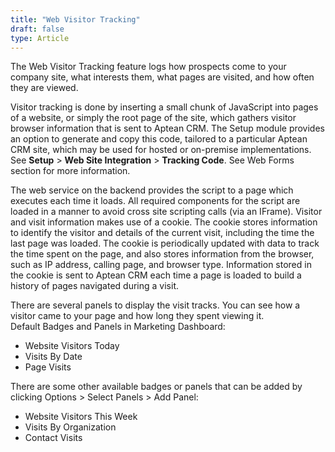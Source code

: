 ```yaml
---
title: "Web Visitor Tracking"
draft: false
type: Article
---
```




The Web Visitor Tracking feature logs how prospects come to your company site, what interests them, what pages are visited, and how often they are viewed. 

Visitor tracking is done by inserting a small chunk of JavaScript   into pages of a website, or simply the root page of the site, which gathers visitor browser information that is sent to Aptean CRM. 
The Setup module provides an option to generate and copy this code, tailored to a particular Aptean CRM site, which may be used for hosted or on-premise implementations. See **Setup** > **Web Site Integration** > **Tracking Code**. See Web Forms section for more information.  

The web service on the backend provides the script   to a page which executes each time it loads. All required components for the script are loaded in a manner to avoid cross site scripting calls (via an IFrame). 
Visitor and visit information makes use of a cookie. The cookie stores information to identify the visitor and details of the current visit, including the time the last page was loaded. The cookie is periodically updated with data to track the time spent on the page, and also stores information from the browser, such as IP address, calling page, and browser type. 
Information stored in the cookie is sent to Aptean CRM each time a page is loaded to build a history of pages navigated during a visit. 

There are several panels to display the visit tracks. You can see how a visitor came to your page and how long they spent viewing it.  
Default Badges and Panels in Marketing Dashboard:
* Website Visitors Today
* Visits By Date
* Page Visits

There are some other available badges or panels that can be added by clicking Options > Select Panels > Add Panel: 
* Website Visitors This Week
* Visits By Organization
* Contact Visits
